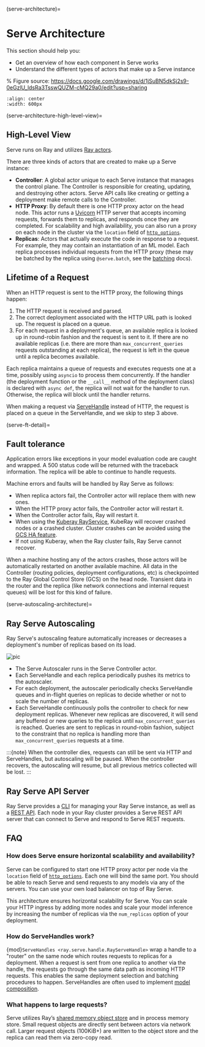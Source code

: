 (serve-architecture)=

# Serve Architecture

This section should help you:

- Get an overview of how each component in Serve works
- Understand the different types of actors that make up a Serve instance

% Figure source: https://docs.google.com/drawings/d/1jSuBN5dkSj2s9-0eGzlU_ldsRa3TsswQUZM-cMQ29a0/edit?usp=sharing

```{image} architecture-2.0.svg
:align: center
:width: 600px
```

(serve-architecture-high-level-view)=
## High-Level View

Serve runs on Ray and utilizes [Ray actors](actor-guide).

There are three kinds of actors that are created to make up a Serve instance:

- **Controller**: A global actor unique to each Serve instance that manages
  the control plane. The Controller is responsible for creating, updating, and
  destroying other actors. Serve API calls like creating or getting a deployment
  make remote calls to the Controller.
- **HTTP Proxy**: By default there is one HTTP proxy actor on the head node. This actor runs a [Uvicorn](https://www.uvicorn.org/) HTTP
  server that accepts incoming requests, forwards them to replicas, and
  responds once they are completed.  For scalability and high availability,
  you can also run a proxy on each node in the cluster via the `location` field of [`http_options`](core-apis).
- **Replicas**: Actors that actually execute the code in response to a
  request. For example, they may contain an instantiation of an ML model. Each
  replica processes individual requests from the HTTP proxy (these may be batched
  by the replica using `@serve.batch`, see the [batching](serve-batching) docs).

## Lifetime of a Request

When an HTTP request is sent to the HTTP proxy, the following things happen:

1. The HTTP request is received and parsed.
2. The correct deployment associated with the HTTP URL path is looked up. The
  request is placed on a queue.
3. For each request in a deployment's queue, an available replica is looked up in round-robin fashion
  and the request is sent to it. If there are no available replicas (i.e. there
  are more than `max_concurrent_queries` requests outstanding at each replica), the request
  is left in the queue until a replica becomes available.

Each replica maintains a queue of requests and executes requests one at a time, possibly
using `asyncio` to process them concurrently. If the handler (the deployment function or the `__call__` method of the deployment class) is declared with `async def`, the replica will not wait for the
handler to run.  Otherwise, the replica will block until the handler returns.

When making a request via [ServeHandle](serve-handle-explainer) instead of HTTP, the request is placed on a queue in the ServeHandle, and we skip to step 3 above.

(serve-ft-detail)=

## Fault tolerance

Application errors like exceptions in your model evaluation code are caught and
wrapped. A 500 status code will be returned with the traceback information. The
replica will be able to continue to handle requests.

Machine errors and faults will be handled by Ray Serve as follows:

- When replica actors fail, the Controller actor will replace them with new ones.
- When the HTTP proxy actor fails, the Controller actor will restart it.
- When the Controller actor fails, Ray will restart it.
- When using the [Kuberay RayService](https://ray-project.github.io/kuberay/guidance/rayservice/), KubeRay will recover crashed nodes or a crashed cluster.  Cluster crashes can be avoided using the [GCS HA feature](https://ray-project.github.io/kuberay/guidance/gcs-ha/).
- If not using Kuberay, when the Ray cluster fails, Ray Serve cannot recover.

When a machine hosting any of the actors crashes, those actors will be automatically restarted on another
available machine. All data in the Controller (routing policies, deployment
configurations, etc) is checkpointed to the Ray Global Control Store (GCS) on the head node. Transient data in the
router and the replica (like network connections and internal request
queues) will be lost for this kind of failure.

(serve-autoscaling-architecture)=

## Ray Serve Autoscaling

Ray Serve's autoscaling feature automatically increases or decreases a deployment's number of replicas based on its load.

![pic](https://raw.githubusercontent.com/ray-project/images/master/docs/serve/autoscaling.svg)

- The Serve Autoscaler runs in the Serve Controller actor.
- Each ServeHandle and each replica periodically pushes its metrics to the autoscaler.
- For each deployment, the autoscaler periodically checks ServeHandle queues and in-flight queries on replicas to decide whether or not to scale the number of replicas.
- Each ServeHandle continuously polls the controller to check for new deployment replicas. Whenever new replicas are discovered, it will send any buffered or new queries to the replica until `max_concurrent_queries` is reached.  Queries are sent to replicas in round-robin fashion, subject to the constraint that no replica is handling more than `max_concurrent_queries` requests at a time.

:::{note}
When the controller dies, requests can still be sent via HTTP and ServeHandles, but autoscaling will be paused. When the controller recovers, the autoscaling will resume, but all previous metrics collected will be lost.
:::

## Ray Serve API Server

Ray Serve provides a [CLI](serve-cli) for managing your Ray Serve instance, as well as a [REST API](serve-rest-api).
Each node in your Ray cluster provides a Serve REST API server that can connect to Serve and respond to Serve REST requests.

## FAQ

### How does Serve ensure horizontal scalability and availability?

Serve can be configured to start one HTTP proxy actor per node via the `location` field of [`http_options`](core-apis). Each one will bind the same port. You
should be able to reach Serve and send requests to any models via any of the
servers.  You can use your own load balancer on top of Ray Serve.

This architecture ensures horizontal scalability for Serve. You can scale your HTTP ingress by adding more nodes and scale your model inference by increasing the number
of replicas via the `num_replicas` option of your deployment.

### How do ServeHandles work?

{mod}`ServeHandles <ray.serve.handle.RayServeHandle>` wrap a handle to a "router" on the
same node which routes requests to replicas for a deployment. When a
request is sent from one replica to another via the handle, the
requests go through the same data path as incoming HTTP requests. This enables
the same deployment selection and batching procedures to happen. ServeHandles are
often used to implement [model composition](serve-model-composition-guide).

### What happens to large requests?

Serve utilizes Ray’s [shared memory object store](plasma-store) and in process memory
store. Small request objects are directly sent between actors via network
call. Larger request objects (100KiB+) are written to the object store and the replica can read them via zero-copy read.
